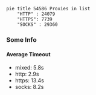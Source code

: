 
```mermaid
pie title 54586 Proxies in list
    "HTTP" : 24079
    "HTTPS": 7739
    "SOCKS" : 29360
```

### Some Info
#### Average Timeout

- mixed: 5.8s
- http: 2.9s
- https: 13.4s
- socks: 8.2s